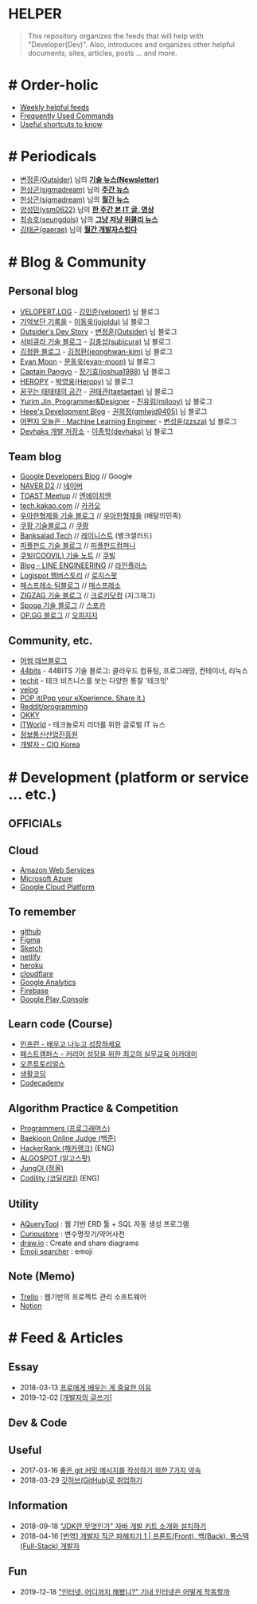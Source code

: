 # HELPER
> This repository organizes the feeds that will help with "Developer(Dev)". Also, introduces and organizes other helpful documents, sites, articles, posts ... and more.

<!-- Developer home link here -->
[권수호(knix008)]: https://github.com/knix008
[김민준(velopert)]: https://github.com/velopert
[김정환(jeonghwan-kim)]: https://github.com/jeonghwan-kim
[김충섭(subicura)]: https://github.com/subicura
[김태균(gaerae)]: https://github.com/gaerae
[변정훈(Outsider)]: https://github.com/outsideris
[양성민(ysm0622)]: https://github.com/ysm0622
[이동욱(jojoldu)]: https://github.com/jojoldu
[최승호(seungdols)]: https://github.com/seungdols
[한상곤(sigmadream)]: https://github.com/sigmadream
[문동욱(evan-moon)]: https://github.com/evan-moon
[장기효(joshua1988)]: https://github.com/joshua1988
[박영웅(Heropy)]: https://github.com/ParkYoungWoong
[이수진(sujinleeme)]: https://github.com/sujinleeme
[권태관(taetaetae)]: https://github.com/taetaetae
[진유림(milooy)]: https://github.com/milooy
[권희정(gmlwjd9405)]: https://github.com/gmlwjd9405
[변성윤(zzsza)]: https://github.com/zzsza
[이종학(devhaks)]: https://github.com/devhaks/

<!-- Team blog home link here -->
[TOAST Meetup]: https://meetup.toast.com/

[44bits]: https://www.44bits.io/ko
[TechIT]: https://techit.kr/
[ITWorld]: http://www.itworld.co.kr/main/
[OKKY]: https://okky.kr/
<!-- /LINK END -->

# \# Order-holic
- [Weekly helpful feeds](./news/)
- [Frequently Used Commands](./Commands/)
- [Useful shortcuts to know](./Shortcuts/)

# \# Periodicals
- [변정훈(Outsider)][변정훈(Outsider)] 님의 __[기술 뉴스(Newsletter)](https://blog.outsider.ne.kr/category/Newsletter)__
- [한상곤(sigmadream)][한상곤(sigmadream)] 님의 __[주간 뉴스](https://www.sangkon.com/tag/weekly/)__
- [한상곤(sigmadream)][한상곤(sigmadream)] 님의 __[월간 뉴스](https://www.sangkon.com/tag/monthly/)__
- [양성민(ysm0622)][양성민(ysm0622)] 님의 __[한 주간 본 IT 글, 영상](https://velog.io/@chris/series/-%ED%95%9C-%EC%A3%BC%EA%B0%84-%EB%B3%B8-IT-%EA%B8%80-%EC%98%81%EC%83%81)__
- [최승호(seungdols)][최승호(seungdols)] 님의 __[그냥 저냥 위클리 뉴스](https://seungdols.tistory.com/category/%EC%8A%B9%EB%8F%8C%20%EC%93%B0%EB%8B%A4)__
- [김태균(gaerae)][김태균(gaerae)] 님의 __[월간 개발자스럽다](https://blog.gaerae.com/search/label/newsletter)__

# \# Blog & Community
## Personal blog
- [VELOPERT.LOG](https://velopert.com/about) - [김민준(velopert)][김민준(velopert)] 님 블로그
- [기억보단 기록을](https://jojoldu.tistory.com/) - [이동욱(jojoldu)][이동욱(jojoldu)] 님 블로그
- [Outsider's Dev Story](https://blog.outsider.ne.kr) - [변정훈(Outsider)][변정훈(Outsider)] 님 블로그
- [서비큐라 기술 블로그](https://subicura.com/) - [김충섭(subicura)][김충섭(subicura)] 님 블로그
- [김정환 블로그](http://jeonghwan-kim.github.io/) - [김정환(jeonghwan-kim)][김정환(jeonghwan-kim)] 님 블로그
- [Evan Moon](https://evan-moon.github.io/) - [문동욱(evan-moon)][문동욱(evan-moon)] 님 블로그
- [Captain Pangyo](https://joshua1988.github.io/) - [장기효(joshua1988)][장기효(joshua1988)] 님 블로그
- [HEROPY](https://heropy.blog/) - [박영웅(Heropy)][박영웅(Heropy)] 님 블로그
- [꿈꾸는 태태태의 공간](https://taetaetae.github.io/) - [권태관(taetaetae)][권태관(taetaetae)] 님 블로그
- [Yurim Jin, Programmer&Designer](https://milooy.wordpress.com/) - [진유림(milooy)][진유림(milooy)] 님 블로그
- [Heee's Development Blog](https://gmlwjd9405.github.io/) - [권희정(gmlwjd9405)][권희정(gmlwjd9405)] 님 블로그
- [어쩐지 오늘은 · Machine Learning Engineer](https://zzsza.github.io/) - [변성윤(zzsza)][변성윤(zzsza)] 님 블로그
- [Devhaks 개발 저장소](https://devhaks.github.io/) - [이종학(devhaks)][이종학(devhaks)] 님 블로그

## Team blog
- [Google Developers Blog](https://developers.googleblog.com/) 
// Google
- [NAVER D2](https://d2.naver.com/home) 
// [네이버](https://www.jobplanet.co.kr/companies/42217/info/%EB%84%A4%EC%9D%B4%EB%B2%84)
- [TOAST Meetup][TOAST Meetup] 
// [엔에이치엔](https://www.jobplanet.co.kr/companies/88463/info/%EC%97%94%EC%97%90%EC%9D%B4%EC%B9%98%EC%97%94)
- [tech.kakao.com](https://tech.kakao.com/) 
// [카카오](https://www.jobplanet.co.kr/companies/93880/info/%EC%B9%B4%EC%B9%B4%EC%98%A4)
- [우아한형제들 기술 블로그](http://woowabros.github.io/) 
// [우아한형제들](https://www.jobplanet.co.kr/companies/61420/info/%EB%B0%B0%EB%8B%AC%EC%9D%98%EB%AF%BC%EC%A1%B1) (배달의민족)
- [쿠팡 기술블로그](https://medium.com/coupang-tech) 
// [쿠팡](https://www.jobplanet.co.kr/companies/87444/landing/%EC%BF%A0%ED%8C%A1)
- [Banksalad Tech](https://medium.com/banksalad) 
// [레이니스트](https://www.jobplanet.co.kr/companies/276354/info/%EB%A0%88%EC%9D%B4%EB%8B%88%EC%8A%A4%ED%8A%B8) (뱅크샐러드)
- [피플펀드 기술 블로그](https://tech.peoplefund.co.kr/) 
// [피플펀드컴퍼니](https://www.jobplanet.co.kr/companies/334704/info/%ED%94%BC%ED%94%8C%ED%8E%80%EB%93%9C%EC%BB%B4%ED%8D%BC%EB%8B%88)
- [쿠빌(COOVIL) 기술 노트](https://www.coovil.net/technotes/) 
// [쿠빌](https://www.jobplanet.co.kr/companies/7013/info/%EC%BF%A0%EB%B9%8C)
- [Blog - LINE ENGINEERING](https://engineering.linecorp.com/ko/blog/) 
// [라인플러스](https://www.jobplanet.co.kr/companies/89255/info/%EB%9D%BC%EC%9D%B8%ED%94%8C%EB%9F%AC%EC%8A%A4)
- [Logispot 멤버스토리](https://blog.logi-spot.com/category/logispot-member-stories/) 
// [로지스팟](https://www.jobplanet.co.kr/companies/326356/info/%EB%A1%9C%EC%A7%80%EC%8A%A4%ED%8C%9F)
- [매스프레소 팀블로그](https://medium.com/qandastudy) 
// [매스프레소](https://www.jobplanet.co.kr/companies/317622/info/%EB%A7%A4%EC%8A%A4%ED%94%84%EB%A0%88%EC%86%8C)
- [ZIGZAG 기술 블로그](https://devblog.croquis.com/ko/) 
// [크로키닷컴](https://www.jobplanet.co.kr/companies/6881/info/%ED%81%AC%EB%A1%9C%ED%82%A4%EB%8B%B7%EC%BB%B4) (지그재그)
- [Spoqa 기술 블로그](https://spoqa.github.io/) 
// [스포카](https://www.jobplanet.co.kr/companies/70599/info/%EC%8A%A4%ED%8F%AC%EC%B9%B4)
- [OP.GG 블로그](http://log.op.gg/) 
// [오피지지](https://www.jobplanet.co.kr/companies/321744/info/%EC%98%A4%ED%94%BC%EC%A7%80%EC%A7%80)

## Community, etc.
- [어썸 데브블로그](https://awesome-devblog.now.sh/)
- [44bits][44bits] - 44BITS 기술 블로그: 클라우드 컴퓨팅, 프로그래밍, 컨테이너, 리눅스
- [techit][techit] - 테크 비즈니스를 보는 다양한 통찰 '테크잇'
- [velog](https://velog.io/)
- [POP it(Pop your eXperience. Share it.)](https://www.popit.kr/)
- [Reddit/programming](https://www.reddit.com/r/programming/)
- [OKKY][OKKY]
- [ITWorld][ITWorld] - 테크놀로지 리더를 위한 글로벌 IT 뉴스
- [정보통신산업진흥원](https://www.nipa.kr/)
- [개발자 - CIO Korea](http://www.ciokorea.com/t/21999/%EA%B0%9C%EB%B0%9C%EC%9E%90)

# \# Development (platform or service ... etc.)
## OFFICIALs

## Cloud
- [Amazon Web Services](https://aws.amazon.com/ko/?nc2=h_lg)
- [Microsoft Azure](https://azure.microsoft.com/ko-kr/)
- [Google Cloud Platform](https://cloud.google.com/)

## To remember
- [github](https://github.com/)
- [Figma](https://www.figma.com/)
- [Sketch](https://www.sketch.com/)
- [netlify](https://www.netlify.com/)
- [heroku](https://www.heroku.com/)
- [cloudflare](https://www.cloudflare.com/)
- [Google Analytics](https://www.google.com/analytics/web/?hl=ko&pli=1)
- [Firebase](https://firebase.google.com/)
- [Google Play Console](https://play.google.com/apps/publish/?hl=ko)

## Learn code (Course)
- [인프런 - 배우고 나누고 성장하세요](https://www.inflearn.com/)
- [패스트캠퍼스 - 커리어 성장을 위한 최고의 실무교육 아카데미](https://www.fastcampus.co.kr/)
- [오픈튜토리얼스](https://opentutorials.org/)
- [생활코딩](https://opentutorials.org/course/1)
- [Codecademy](https://www.codecademy.com/)

## Algorithm Practice & Competition
- [Programmers (프로그래머스)](https://programmers.co.kr/learn)
- [Baekjoon Online Judge (백준)](https://www.acmicpc.net/)
- [HackerRank (해커랭크)](https://www.hackerrank.com/) (ENG)
- [ALGOSPOT (알고스팟)](https://algospot.com/)
- [JungOl (정올)](http://www.jungol.co.kr/)
- [Codility (코딜리티)](https://app.codility.com/programmers/) (ENG)

## Utility
- [AQueryTool](https://aquerytool.com/) : 웹 기반 ERD 툴 + SQL 자동 생성 프로그램
- [Curioustore](https://www.curioustore.com/#!/) : 변수명짓기/약어사전
- [draw.io](https://www.draw.io/) : Create and share diagrams
- [Emoji searcher](https://emoji.muan.co) : emoji

## Note (Memo)
- [Trello](https://trello.com/) : 웹기반의 프로젝트 관리 소프트웨어
- [Notion](http://notion.so/)

# \# Feed & Articles
## Essay
- 2018-03-13 [프로에게 배우는 게 중요한 이유](http://moneyman.kr/archives/5215)
- 2019-12-02 [\[개발자의 글쓰기\]](https://blog.naver.com/knix008/221724593699)

## Dev & Code

## Useful
- 2017-03-16 [좋은 git 커밋 메시지를 작성하기 위한 7가지 약속](https://meetup.toast.com/posts/106)
- 2018-03-29 [깃허브(GitHub)로 취업하기](https://sujinlee.me/professional-github/)

## Information
- 2018-09-18 ["JDK란 무엇인가" 자바 개발 키트 소개와 설치하기](http://www.itworld.co.kr/news/110817)
- 2018-04-16 [\[번역\] 개발자 직군 파헤치기 1 | 프론트(Front), 백(Back), 풀스택(Full-Stack) 개발자](https://medium.com/code-states/%EA%B0%9C%EB%B0%9C%EC%9E%90-%EC%A7%81%EA%B5%B0-%ED%8C%8C%ED%97%A4%EC%B9%98%EA%B8%B0-1-%ED%94%84%EB%A1%A0%ED%8A%B8-front-%EB%B0%B1-back-%ED%92%80%EC%8A%A4%ED%83%9D-full-stack-%EA%B0%9C%EB%B0%9C%EC%9E%90-f6c2f53e5b3b)

## Fun
- 2019-12-18 ["인터넷, 어디까지 해봤니?" 기내 인터넷은 어떻게 작동할까](https://techit.kr/view/?no=20191218073001)